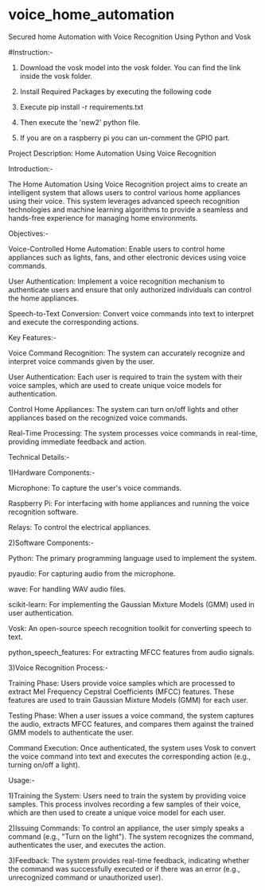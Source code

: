 # voice_home_automation
Secured home Automation with Voice Recognition Using Python and Vosk

#Instruction:-

1) Download the vosk model into the vosk folder. You can find the link inside the vosk folder.

2) Install Required Packages by executing the following code

3) Execute pip install -r requirements.txt

4) Then execute the 'new2' python file.

5) If you are on a raspberry pi you can un-comment the GPIO part.




Project Description: Home Automation Using Voice Recognition

Introduction:-

The Home Automation Using Voice Recognition project aims to create an intelligent system that allows users to control various home appliances using their voice. This system leverages advanced speech recognition technologies and machine learning algorithms to provide a seamless and hands-free experience for managing home environments.


Objectives:-

Voice-Controlled Home Automation: Enable users to control home appliances such as lights, fans, and other electronic devices using voice commands.

User Authentication: Implement a voice recognition mechanism to authenticate users and ensure that only authorized individuals can control the home appliances.

Speech-to-Text Conversion: Convert voice commands into text to interpret and execute the corresponding actions.



Key Features:-

Voice Command Recognition: The system can accurately recognize and interpret voice commands given by the user.

User Authentication: Each user is required to train the system with their voice samples, which are used to create unique voice models for authentication.

Control Home Appliances: The system can turn on/off lights and other appliances based on the recognized voice commands.

Real-Time Processing: The system processes voice commands in real-time, providing immediate feedback and action.



Technical Details:-


1)Hardware Components:-

Microphone: To capture the user's voice commands.

Raspberry Pi: For interfacing with home appliances and running the voice recognition software.

Relays: To control the electrical appliances.


2)Software Components:-

Python: The primary programming language used to implement the system.

pyaudio: For capturing audio from the microphone.

wave: For handling WAV audio files.

scikit-learn: For implementing the Gaussian Mixture Models (GMM) used in user authentication.

Vosk: An open-source speech recognition toolkit for converting speech to text.

python_speech_features: For extracting MFCC features from audio signals.


3)Voice Recognition Process:-

Training Phase: Users provide voice samples which are processed to extract Mel Frequency Cepstral Coefficients (MFCC) features. These features are used to train Gaussian Mixture Models (GMM) for each user.

Testing Phase: When a user issues a voice command, the system captures the audio, extracts MFCC features, and compares them against the trained GMM models to authenticate the user.

Command Execution: Once authenticated, the system uses Vosk to convert the voice command into text and executes the corresponding action (e.g., turning on/off a light).



Usage:-

1)Training the System: Users need to train the system by providing voice samples. This process involves recording a few samples of their voice, which are then used to create a unique voice model for each user.

2)Issuing Commands: To control an appliance, the user simply speaks a command (e.g., "Turn on the light"). The system recognizes the command, authenticates the user, and executes the action.

3)Feedback: The system provides real-time feedback, indicating whether the command was successfully executed or if there was an error (e.g., unrecognized command or unauthorized user).
